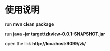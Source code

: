 # 使用说明

run **mvn clean package**

run **java -jar target\zkview-0.0.1-SNAPSHOT.jar**

open the link **http://localhost:9099/zk/**